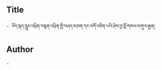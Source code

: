 ## Title
	- བོད་སྐད་རླུང་འཕྲིན་བརྙན་འཕྲིན་གྱི་བཤད་མཁན་དང་འགོ་འཛིན་པའི་ཤེས་བྱ་བློ་གསལ་མགུལ་རྒྱན།

## Author
	- 

